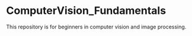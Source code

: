 # ComputerVision_Fundamentals
This repository is for beginners in computer vision and image processing. 
